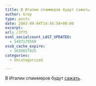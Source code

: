 ```yaml
---
title: В Италии спаммеров будут сажать.
author: Gray
type: posts
date: 2003-09-04T14:45:58+00:00
excerpt:
url: /3775
esml_socialcount_LAST_UPDATED:
  - 1497175569
essb_cache_expire:
  - 1616027425
categories:
  - Uncategorized

---
```








В Италии спаммеров будут <a href="http://news.bbc.co.uk/2/hi/europe/3080396.stm" target="_blank">сажать</a>.